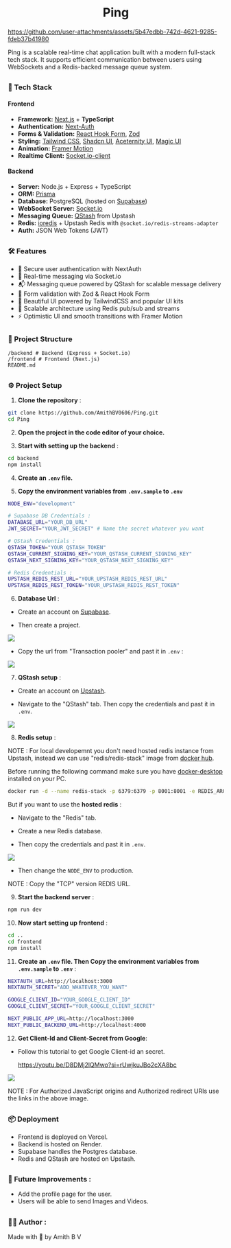 <div align="center"> 
    <h1 style="display: flex; justify-content: center; align-items: flex-end;">
    Ping 
    </h1>
</div>

https://github.com/user-attachments/assets/5b47edbb-742d-4621-9285-fdeb37b41980

Ping is a scalable real-time chat application built with a modern full-stack tech stack. It supports efficient communication between users using WebSockets and a Redis-backed message queue system.

##

### 🧩 Tech Stack

#### Frontend 

- **Framework:** [Next.js](https://nextjs.org/) + **TypeScript**
- **Authentication:** [Next-Auth](https://next-auth.js.org/)
- **Forms & Validation:** [React Hook Form](https://react-hook-form.com/), [Zod](https://zod.dev/)
- **Styling:** [Tailwind CSS](https://tailwindcss.com/), [Shadcn UI](https://ui.shadcn.com/), [Aceternity UI](https://aceternity-ui.vercel.app/), [Magic UI](https://magicui.design/)
- **Animation:** [Framer Motion](https://www.framer.com/motion/)
- **Realtime Client:** [Socket.io-client](https://socket.io/)

#### Backend

- **Server:** Node.js + Express + TypeScript
- **ORM:** [Prisma](https://www.prisma.io/)
- **Database:** PostgreSQL (hosted on [Supabase](https://supabase.com/))
- **WebSocket Server:** [Socket.io](https://socket.io/)
- **Messaging Queue:** [QStash](https://upstash.com/qstash) from Upstash
- **Redis:** [ioredis](https://github.com/luin/ioredis) + Upstash Redis with `@socket.io/redis-streams-adapter`
- **Auth:** JSON Web Tokens (JWT)

##

### 🛠 Features

- 🔐 Secure user authentication with NextAuth
- 💬 Real-time messaging via Socket.io
- 📬 Messaging queue powered by QStash for scalable message delivery
- 🧠 Form validation with Zod & React Hook Form
- 🌈 Beautiful UI powered by TailwindCSS and popular UI kits
- 🧩 Scalable architecture using Redis pub/sub and streams
- ⚡ Optimistic UI and smooth transitions with Framer Motion

##

### 🧪 Project Structure

```
/backend # Backend (Express + Socket.io)
/frontend # Frontend (Next.js)
README.md
```

##

### ⚙️ Project Setup

1. **Clone the repository** :

```bash
git clone https://github.com/AmithBV0606/Ping.git
cd Ping
```

2. **Open the project in the code editor of your choice.**
   
3. **Start with setting up the backend** :

```bash
cd backend
npm install
```

4. **Create an `.env` file.**

5. **Copy the environment variables from `.env.sample` to `.env`**

```bash
NODE_ENV="development"

# Supabase DB Credentials :
DATABASE_URL="YOUR_DB_URL"
JWT_SECRET="YOUR_JWT_SECRET" # Name the secret whatever you want

# QStash Credentials :
QSTASH_TOKEN="YOUR_QSTASH_TOKEN"
QSTASH_CURRENT_SIGNING_KEY="YOUR_QSTASH_CURRENT_SIGNING_KEY"
QSTASH_NEXT_SIGNING_KEY="YOUR_QSTASH_NEXT_SIGNING_KEY"

# Redis Credentials : 
UPSTASH_REDIS_REST_URL="YOUR_UPSTASH_REDIS_REST_URL"
UPSTASH_REDIS_REST_TOKEN="YOUR_UPSTASH_REDIS_REST_TOKEN"
```

6. **Database Url** :

- Create an account on [Supabase](https://supabase.com/). 
  
- Then create a project.
<img src="./public/Supabase-1.png" />

- Copy the url from "Transaction pooler" and past it in `.env` :
<img src="./public/Supabase-2.png" />

7. **QStash setup** :

- Create an account on [Upstash](https://upstash.com/).

- Navigate to the "QStash" tab. Then copy the credentials and past it in `.env`.
<img src="./public/Upstash-1.png" />

8. **Redis setup** :

NOTE : For local developemnt you don't need hosted redis instance from Upstash, instead we can use "redis/redis-stack" image from [docker hub](https://hub.docker.com/r/redis/redis-stack).

Before running the following command make sure you have [docker-desktop](https://www.docker.com/products/docker-desktop/) installed on your PC.

```bash
docker run -d --name redis-stack -p 6379:6379 -p 8001:8001 -e REDIS_ARGS="--requirepass mypassword" redis/redis-stack:latest
```

But if you want to use the **hosted redis** :

- Navigate to the "Redis" tab.
 
- Create a new Redis database.

- Then copy the credentials and past it in `.env`.

<img src="./public/Upstash-2.png" />

- Then change the `NODE_ENV` to production.

NOTE : Copy the "TCP" version REDIS URL.

9. **Start the backend server** :

```bash
npm run dev
```

10. **Now start setting up frontend** :

```bash
cd ..
cd frontend
npm install
```

11. **Create an `.env` file. Then Copy the environment variables from `.env.sample` to `.env`** :

```bash
NEXTAUTH_URL=http://localhost:3000
NEXTAUTH_SECRET="ADD_WHATEVER_YOU_WANT"

GOOGLE_CLIENT_ID="YOUR_GOOGLE_CLIENT_ID"
GOOGLE_CLIENT_SECRET="YOUR_GOOGLE_CLIENT_SECRET"

NEXT_PUBLIC_APP_URL=http://localhost:3000
NEXT_PUBLIC_BACKEND_URL=http://localhost:4000
```

12. **Get Client-Id and Client-Secret from Google**:

- Follow this tutorial to get Google Client-id an secret. 
  
  https://youtu.be/D8DMj2lQMwo?si=rUwjkuJBo2cXA8bc

<img src="./public/Google-1.png" />

NOTE : For Authorized JavaScript origins and Authorized redirect URIs use the links in the above image.

##

### 📦 Deployment

- Frontend is deployed on Vercel.
- Backend is hosted on Render.
- Supabase handles the Postgres database.
- Redis and QStash are hosted on Upstash.

##

### 🧠 Future Improvements :

- Add the profile page for the user.
- Users will be able to send Images and Videos.

##

### 🧑‍💻 Author :
Made with 💚 by Amith B V
